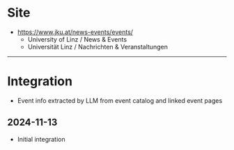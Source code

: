 # Site

* https://www.jku.at/news-events/events/
    * University of Linz / News & Events
    * Universität Linz / Nachrichten & Veranstaltungen

---

# Integration

* Event info extracted by LLM from event catalog and linked event pages

## 2024-11-13

* Initial integration
